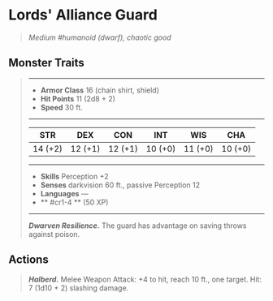 # Lords' Alliance Guard
>*Medium #humanoid (dwarf), chaotic good*
## Monster Traits
>___
>- **Armor Class** 16 (chain shirt, shield)
>- **Hit Points** 11 (2d8 + 2)
>- **Speed** 30 ft.
>___
>|STR|DEX|CON|INT|WIS|CHA|
>|:---:|:---:|:---:|:---:|:---:|:---:|
>|14 (+2)|12 (+1)|12 (+1)|10 (+0)|11 (+0)|10 (+0)|
>___
>- **Skills** Perception +2
>- **Senses** darkvision 60 ft., passive Perception 12
>- **Languages** —
>- ** #cr1-4 ** (50 XP)
>___
>***Dwarven Resilience.*** The guard has advantage on saving throws against poison.  
>
## Actions
>***Halberd.*** Melee Weapon Attack: +4 to hit, reach 10 ft., one target. Hit: 7 (1d10 + 2) slashing damage.